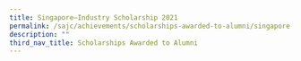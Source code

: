 ```yaml
---
title: Singapore–Industry Scholarship 2021
permalink: /sajc/achievements/scholarships-awarded-to-alumni/singapore-industry-scholarship-2021/
description: ""
third_nav_title: Scholarships Awarded to Alumni
---
```

